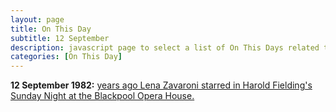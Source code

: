 ```yaml
---
layout: page
title: On This Day
subtitle: 12 September
description: javascript page to select a list of On This Days related to Lena Zavaroni.
categories: [On This Day]
---
```


**12 September 1982:**
[<span id="age1"></span> years ago Lena Zavaroni starred in Harold Fielding's Sunday Night at the Blackpool Opera House.](/theatre/harold%20fielding/blackpool%20opera%20house/1982/09/12/harold-fieldings-sunday-night-at-the-blackpool-opera-house.html)

<!-- Script for calculating number of years ago -->
<script>
var dob = '19820912';
var year = Number(dob.substr(0, 4));
var month = Number(dob.substr(4, 2)) - 1;
var day = Number(dob.substr(6, 2));
var today = new Date();
var age1 = today.getFullYear() - year;
if (today.getMonth() < month || (today.getMonth() == month && today.getDate() < day)) {
age1--;
}
document.getElementById("age1").innerHTML=age1;
</script>
